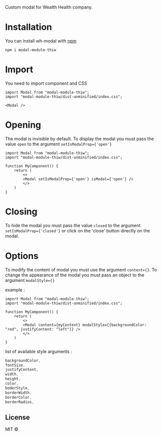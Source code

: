 Custom modal for Wealth Health company.

# Installation

You can install wh-modal with [npm](https://www.npmjs.com/package/modal-module-thiw)

`npm i modal-module-thiw`

# Import

You need to import component and CSS
```JSX
import Modal from "modal-module-thiw";
import "modal-module-thiw/dist-unminified/index.css";

<Modal />
```

# Opening

The modal is invisible by default.
To display the modal you must pass the value `open` to the argument `setIsModalProp={'open'}`

```JSX
import Modal from "modal-module-thiw";
import "modal-module-thiw/dist-unminified/index.css";

function MyComponent() {
    return (
        <>
        <Modal setIsModalProp={'open'} isModal={'open'} />
        </>
    )
}
```

# Closing

To hide the modal you must pass the value `closed` to the argument `setIsModalProp={'closed'}` or click on the 'close' button directly on the modal.

# Options

To modify the content of modal you must use the argument `content={}`.
To change the appearance of the modal you must pass an object to the argument `modalStyle={}`

example :

```JSX
import Modal from "modal-module-thiw";
import "modal-module-thiw/dist-unminified/index.css";

function MyComponent() {
    return (
        <>
        <Modal content={myContent} modalStyle={{backgroundColor: "red", justifyContent: "left"}} />
        </>
    )
}
```

list of available style arguments :

```CSS
backgroundColor,
fontSize,
justifyContent,
width,
height,
color,
boderStyle,
borderWidth,
borderColor,
borderRadius,
```

## License

MIT © [](https://github.com/)
